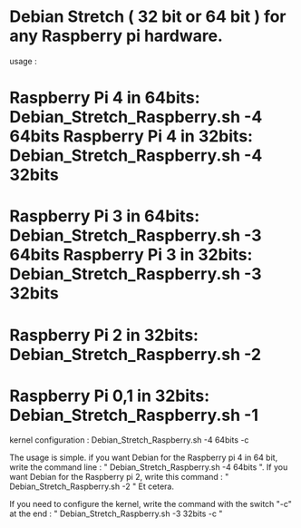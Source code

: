 # Debian Stretch ( 32 bit or 64 bit ) for any Raspberry pi hardware. 

usage : 

Raspberry Pi 4 in 64bits: Debian_Stretch_Raspberry.sh -4 64bits
Raspberry Pi 4 in 32bits: Debian_Stretch_Raspberry.sh -4 32bits
=================================================================
Raspberry Pi 3 in 64bits: Debian_Stretch_Raspberry.sh -3 64bits
Raspberry Pi 3 in 32bits: Debian_Stretch_Raspberry.sh -3 32bits
=================================================================
Raspberry Pi 2 in 32bits: Debian_Stretch_Raspberry.sh -2
=================================================================
Raspberry Pi 0,1 in 32bits: Debian_Stretch_Raspberry.sh -1
=================================================================

kernel configuration : Debian_Stretch_Raspberry.sh -4 64bits -c

The usage is simple. if you want Debian for the Raspberry pi 4 in 64 bit, write the command line : " Debian_Stretch_Raspberry.sh -4 64bits ".                                     If you want Debian for the Raspberry pi 2, write this command : " Debian_Stretch_Raspberry.sh -2 " Et cetera.

If you need to configure the kernel, write the command with the switch "-c" at the end : " Debian_Stretch_Raspberry.sh -3 32bits -c "

